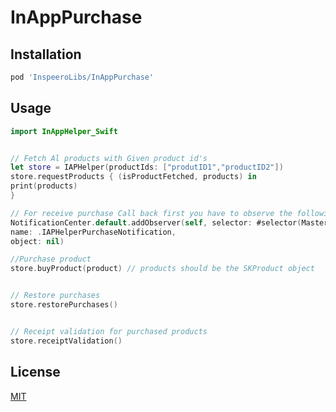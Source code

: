 # InAppPurchase
## Installation

```bash
pod 'InspeeroLibs/InAppPurchase'
```

## Usage

```swift
import InAppHelper_Swift


// Fetch Al products with Given product id's
let store = IAPHelper(productIds: ["produtID1","productID2"])
store.requestProducts { (isProductFetched, products) in
print(products)
}

// For receive purchase Call back first you have to observe the following notification
NotificationCenter.default.addObserver(self, selector: #selector(MasterViewController.handlePurchaseNotification(_:)),
name: .IAPHelperPurchaseNotification,
object: nil)

//Purchase product
store.buyProduct(product) // products should be the SKProduct object


// Restore purchases
store.restorePurchases()


// Receipt validation for purchased products
store.receiptValidation()

```
## License
[MIT](https://choosealicense.com/licenses/mit/)
